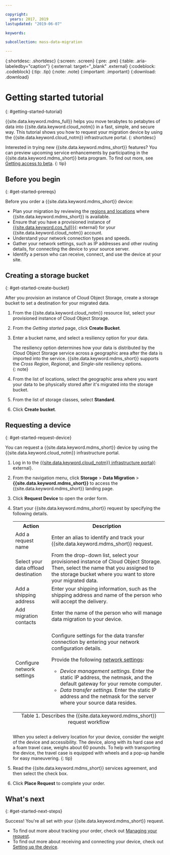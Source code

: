 ```yaml
---

copyright:
  years: 2017, 2019
lastupdated: "2019-06-07"

keywords:

subcollection: mass-data-migration

---
```


{:shortdesc: .shortdesc}
{:screen: .screen}
{:pre: .pre}
{:table: .aria-labeledby="caption"}
{:external: target="_blank" .external}
{:codeblock: .codeblock}
{:tip: .tip}
{:note: .note}
{:important: .important}
{:download: .download}

# Getting started tutorial
{: #getting-started-tutorial}

{{site.data.keyword.mdms_full}} helps you move terabytes to petabytes of data into {{site.data.keyword.cloud_notm}} in a fast, simple, and secure way. This tutorial shows you how to request your migration device by using the {{site.data.keyword.cloud_notm}} infrastructure portal.
{: shortdesc}

Interested in trying new {{site.data.keyword.mdms_short}} features? You can preview upcoming service enhancements by participating in the {{site.data.keyword.mdms_short}} beta program. To find out more, see [Getting access to beta](/docs/services/mass-data-migration?topic=mass-data-migration-releases#beta).
{: tip}

## Before you begin
{: #get-started-prereqs}

Before you order a {{site.data.keyword.mdms_short}} device:

- Plan your migration by reviewing the [regions and locations](/docs/services/mass-data-migration?topic=mass-data-migration-regions) where {{site.data.keyword.mdms_short}} is available.
- Ensure that you have a provisioned instance of [{{site.data.keyword.cos_full}}](https://{DomainName}/catalog/services/cloud-object-storage){: external} for your {{site.data.keyword.cloud_notm}} account. 
- Understand your network connection types and speeds.
- Gather your network settings, such as IP addresses and other routing details, for connecting the device to your source server.
- Identify a person who can receive, connect, and use the device at your site.

## Creating a storage bucket
{: #get-started-create-bucket}

After you provision an instance of Cloud Object Storage, create a storage bucket to set a destination for your migrated data. 

1. From the {{site.data.keyword.cloud_notm}} resource list, select your provisioned instance of Cloud Object Storage.
2. From the _Getting started_ page, click **Create Bucket**.
3. Enter a bucket name, and select a resiliency option for your data.
   
   The resiliency option determines how your data is distributed by the Cloud Object Storage service across a geographic area after the data is imported into the service. {{site.data.keyword.mdms_short}} supports the _Cross Region_, _Regional_, and _Single-site_ resiliency options.  
   {: note}
4. From the list of locations, select the geographic area where you want your data to be physically stored after it's migrated into the storage bucket.
5. From the list of storage classes, select **Standard**.
6. Click **Create bucket**.

## Requesting a device
{: #get-started-request-device}

You can request a {{site.data.keyword.mdms_short}} device by using the {{site.data.keyword.cloud_notm}} infrastructure portal.

1. Log in to the [{{site.data.keyword.cloud_notm}} infrastructure portal](https://control.softlayer.com/){: external}.
2. From the navigation menu, click **Storage** > **Data Migration** > **{{site.data.keyword.mdms_short}}** to access the {{site.data.keyword.mdms_short}} landing page.
3. Click **Request Device** to open the order form.
4. Start your {{site.data.keyword.mdms_short}} request by specifying the following details.

    <table>
      <tr>
        <th>Action</th>
        <th>Description</th>
      </tr>
      <tr>
        <td>Add a request name</td>
        <td>Enter an alias to identify and track your {{site.data.keyword.mdms_short}} request.</td>
      </tr>
      <tr>
        <td>Select your data offload destination</td>
        <td>From the drop-down list, select your provisioned instance of Cloud Object Storage. Then, select the name that you assigned to the storage bucket where you want to store your migrated data.</td>
      </tr>
      <tr>
        <td>Add a shipping address</td>
        <td>Enter your shipping information, such as the shipping address and name of the person who will accept the delivery.</td>
      </tr>
      <tr>
        <td>Add migration contacts</td>
        <td>Enter the name of the person who will manage data migration to your device.</td>
      </tr>
      <tr>
        <td>Configure network settings</td>
        <td>
          <p>Configure settings for the data transfer connection by entering your network configuration details.</p>
          <p>Provide the following <a href="/docs/infrastructure/mass-data-migration?topic=mass-data-migration-device-overview#network-settings">network settings</a>:</p>
          <p>
            <ul>
              <li><i>Device management settings.</i> Enter the static IP address, the netmask, and the default gateway for your remote computer.</li>
              <li><i>Data transfer settings.</i> Enter the static IP address and the netmask for the server where your source data resides.</li>
            </ul>
          </p>
        </td>
      </tr>
      <caption style="caption-side:bottom;">Table 1. Describes the {{site.data.keyword.mdms_short}} request workflow</caption>
    </table>

    When you select a delivery location for your device, consider the weight of the device and accessibility. The device, along with its hard case and a foam travel case, weighs about 60 pounds. To help with transporting the device, the travel case is equipped with wheels and a pop-up handle for easy maneuvering.
    {: tip}
5. Read the {{site.data.keyword.mdms_short}} services agreement, and then select the check box.
6. Click **Place Request** to complete your order. 

<!-- Beta only

1. In the [{{site.data.keyword.cloud_notm}} catalog](https://{DomainName}/catalog) search bar, type _{{site.data.keyword.mdms_short}}_.
2. Click the **{{site.data.keyword.mdms_short}}** tile.
3. In the application details page, select the **Place an order** tab.
4. Start your {{site.data.keyword.mdms_short}} request by specifying the following details.

    <table>
      <tr>
        <th>Action</th>
        <th>Description</th>
      </tr>
      <tr>
        <td>Add a request name</td>
        <td>Enter an alias to identify and track your {{site.data.keyword.mdms_short}} request. Then, select the resource group that contains your provisioned instance of Cloud Object Storage.</td>
      </tr>
      <tr>
        <td>Select your Cloud Object Storage instance</td>
        <td>From the drop-down list, select your provisioned instance of Cloud Object Storage. Then, select the name that you assigned to the storage bucket where you want to store your migrated data.</td>
      </tr>
      <tr>
        <td>Add a shipping address</td>
        <td>Enter your shipping information, such as the shipping address and name of the person who will accept the delivery. From the list of countries, select the country that corresponds with the storage bucket destination that you selected in the previous step.</td>
      </tr>
      <tr>
        <td>Add your contact information</td>
        <td>Enter the name of the person who will manage data migration to your device.</td>
      </tr>
      <tr>
        <td>Configure network settings</td>
        <td>
          <p>Configure settings for the data transfer connection by entering your network configuration details.</p>
          <p>Provide the following <a href="/docs/infrastructure/mass-data-migration?topic=mass-data-migration-device-overview#network-settings">network settings</a>:</p>
          <p>
            <ul>
              <li><i>Device management settings.</i> Enter the static IP address, the netmask, and the default gateway for your remote computer.</li>
              <li><i>Data transfer settings.</i> Enter the static IP address and the netmask for the server where your source data resides.</li>
            </ul>
          </p>
        </td>
      </tr>
      <tr>
        <td>Review the order</td>
        <td>Review and confirm details about your order.</td>
      </tr>
      <caption style="caption-side:bottom;">Table 1. Describes the {{site.data.keyword.mdms_short}} request workflow</caption>
    </table>

    When you select a delivery location for your device, [consider the weight of the device](/docs/services/mass-data-migration?topic=mass-data-migration-device-specs) and accessibility. The device, along with its hard case and a foam travel case, weighs about 60 pounds. To help with transporting the device, the travel case is equipped with wheels and a pop-up handle for easy maneuvering.
    {: tip}

5. Read the {{site.data.keyword.mdms_short}} services agreement, and then select the **{{site.data.keyword.mdms_short}} Services Agreement** check box.
6. Click **Submit order** to complete your request. 
-->

## What's next
{: #get-started-next-steps}

Success! You're all set with your {{site.data.keyword.mdms_short}} request.

- To find out more about tracking your order, check out [Managing your request](/docs/infrastructure/mass-data-migration?topic=mass-data-migration-manage-request).
- To find out more about receiving and connecting your device, check out [Setting up the device](/docs/infrastructure/mass-data-migration?topic=mass-data-migration-device-overview).

